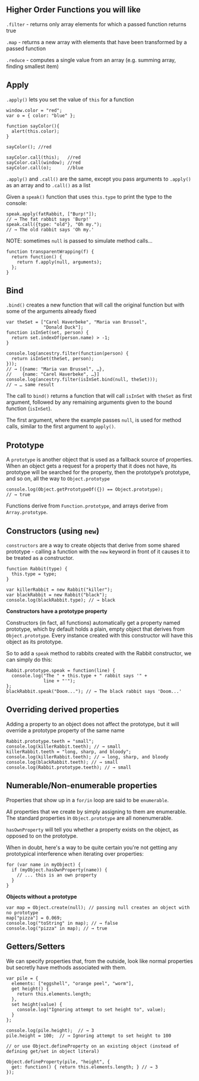 ## Higher Order Functions you will like

`.filter` - returns only array elements for which a passed function returns true

`.map` - returns a new array with elements that have been transformed by a passed function

`.reduce` - computes a single value from an array (e.g. summing array, finding smallest item)

## Apply

`.apply()` lets you set the value of `this` for a function

```
window.color = "red";
var o = { color: "blue" };

function sayColor(){ 
  alert(this.color);
}

sayColor(); //red

sayColor.call(this);   //red
sayColor.call(window); //red
sayColor.call(o);      //blue
```

`.apply()` and `.call()` are the same, except you pass arguments to `.apply()` as an array and to `.call()` as a list

Given a `speak()` function that uses `this.type` to print the type to the console:

```
speak.apply(fatRabbit, ["Burp!"]);
// → The fat rabbit says 'Burp!'
speak.call({type: "old"}, "Oh my.");
// → The old rabbit says 'Oh my.'
```

NOTE: sometimes `null` is passed to simulate method calls...

```
function transparentWrapping(f) {
  return function() {
    return f.apply(null, arguments);
  };
}
```

## Bind

`.bind()` creates a new function that will call the original function but with some of the arguments already fixed

```
var theSet = ["Carel Haverbeke", "Maria van Brussel",
              "Donald Duck"];
function isInSet(set, person) {
  return set.indexOf(person.name) > -1;
}

console.log(ancestry.filter(function(person) {
  return isInSet(theSet, person);
}));
// → [{name: "Maria van Brussel", …},
//    {name: "Carel Haverbeke", …}]
console.log(ancestry.filter(isInSet.bind(null, theSet)));
// → … same result
```

The call to `bind()` returns a function that will call `isInSet` with `theSet` as first argument, followed by any remaining arguments given to the bound function (`isInSet`).

The first argument, where the example passes `null`, is used for method calls, similar to the first argument to `apply()`.

## Prototype

A `prototype` is another object that is used as a fallback source of properties. When an object gets a request for a property that it does not have, its prototype will be searched for the property, then the prototype’s prototype, and so on, all the way to `Object.prototype`

```
console.log(Object.getPrototypeOf({}) == Object.prototype);
// → true
```

Functions derive from `Function.prototype`, and arrays derive from `Array.prototype`.

## Constructors (using `new`)

`constructors` are a way to create objects that derive from some shared prototype - calling a function with the `new` keyword in front of it causes it to be treated as a constructor.

```
function Rabbit(type) {
  this.type = type;
}

var killerRabbit = new Rabbit("killer");
var blackRabbit = new Rabbit("black");
console.log(blackRabbit.type); // → black
```

**Constructors have a prototype property**

Constructors (in fact, all functions) automatically get a property named prototype, which by default holds a plain, empty object that derives from `Object.prototype`. Every instance created with this constructor will have this object as its prototype. 

So to add a `speak` method to rabbits created with the Rabbit constructor, we can simply do this:

```
Rabbit.prototype.speak = function(line) {
  console.log("The " + this.type + " rabbit says '" +
              line + "'");
};
blackRabbit.speak("Doom..."); // → The black rabbit says 'Doom...'
```

## Overriding derived properties

Adding a property to an object does not affect the prototype, but it will override a prototype property of the same name

```
Rabbit.prototype.teeth = "small";
console.log(killerRabbit.teeth); // → small
killerRabbit.teeth = "long, sharp, and bloody";
console.log(killerRabbit.teeth); // → long, sharp, and bloody
console.log(blackRabbit.teeth); // → small
console.log(Rabbit.prototype.teeth); // → small
```

## Numerable/Non-enumerable properties

Properties that show up in a `for/in` loop are said to be `enumerable`.

All properties that we create by simply assigning to them are enumerable. The standard properties in `Object.prototype` are all nonenumerable.

`hasOwnProperty` will tell you whether a property exists on the object, as opposed to on the prototype.

When in doubt, here's a way to be quite certain you're not getting any prototypical interference when iterating over properties:

```
for (var name in myObject) {
  if (myObject.hasOwnProperty(name)) {
    // ... this is an own property
  }
}
```

**Objects without a prototype**

```
var map = Object.create(null); // passing null creates an object with no prototype
map["pizza"] = 0.069;
console.log("toString" in map); // → false
console.log("pizza" in map); // → true
```

## Getters/Setters

We can specify properties that, from the outside, look like normal properties but secretly have methods associated with them.

```
var pile = {
  elements: ["eggshell", "orange peel", "worm"],
  get height() {
    return this.elements.length;
  },
  set height(value) {
    console.log("Ignoring attempt to set height to", value);
  }
};

console.log(pile.height);  // → 3
pile.height = 100;  // → Ignoring attempt to set height to 100

// or use Object.defineProperty on an existing object (instead of defining get/set in object literal)

Object.defineProperty(pile, "height", {
  get: function() { return this.elements.length; } // → 3
});

```



